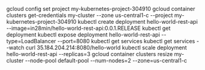 gcloud config set project my-kubernetes-project-304910
gcloud container clusters get-credentials my-cluster --zone us-central1-c --project my-kubernetes-project-304910
kubectl create deployment hello-world-rest-api --image=in28min/hello-world-rest-api:0.0.1.RELEASE
kubectl get deployment
kubectl expose deployment hello-world-rest-api --type=LoadBalancer --port=8080
kubectl get services
kubectl get services --watch
curl 35.184.204.214:8080/hello-world
kubectl scale deployment hello-world-rest-api --replicas=3
gcloud container clusters resize my-cluster --node-pool default-pool --num-nodes=2 --zone=us-central1-c
